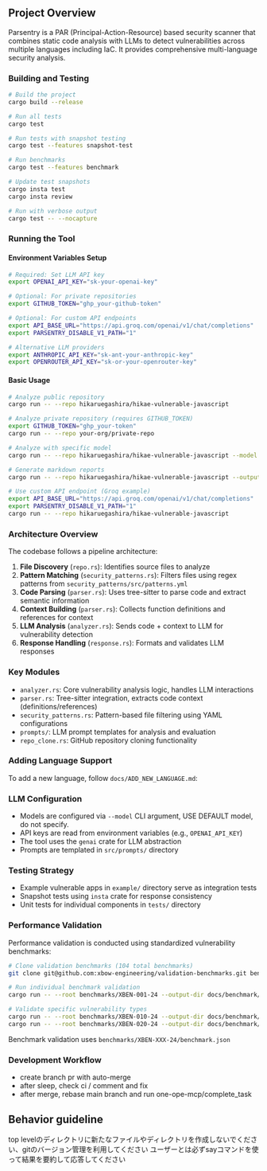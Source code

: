 ## Project Overview

Parsentry is a PAR (Principal-Action-Resource) based security scanner that combines static code analysis with LLMs to detect vulnerabilities across multiple languages including IaC. It provides comprehensive multi-language security analysis.

### Building and Testing
```bash
# Build the project
cargo build --release

# Run all tests
cargo test

# Run tests with snapshot testing
cargo test --features snapshot-test

# Run benchmarks
cargo test --features benchmark

# Update test snapshots
cargo insta test
cargo insta review

# Run with verbose output
cargo test -- --nocapture
```

### Running the Tool

#### Environment Variables Setup
```bash
# Required: Set LLM API key
export OPENAI_API_KEY="sk-your-openai-key"

# Optional: For private repositories
export GITHUB_TOKEN="ghp_your-github-token"

# Optional: For custom API endpoints
export API_BASE_URL="https://api.groq.com/openai/v1/chat/completions"
export PARSENTRY_DISABLE_V1_PATH="1"

# Alternative LLM providers
export ANTHROPIC_API_KEY="sk-ant-your-anthropic-key"
export OPENROUTER_API_KEY="sk-or-your-openrouter-key"
```

#### Basic Usage
```bash
# Analyze public repository
cargo run -- --repo hikaruegashira/hikae-vulnerable-javascript

# Analyze private repository (requires GITHUB_TOKEN)
export GITHUB_TOKEN="ghp_your-token"
cargo run -- --repo your-org/private-repo

# Analyze with specific model
cargo run -- --repo hikaruegashira/hikae-vulnerable-javascript --model gpt-4o-mini

# Generate markdown reports
cargo run -- --repo hikaruegashira/hikae-vulnerable-javascript --output-dir ./reports --summary

# Use custom API endpoint (Groq example)
export API_BASE_URL="https://api.groq.com/openai/v1/chat/completions"
export PARSENTRY_DISABLE_V1_PATH="1"
cargo run -- --repo hikaruegashira/hikae-vulnerable-javascript
```

### Architecture Overview

The codebase follows a pipeline architecture:

1. **File Discovery** (`repo.rs`): Identifies source files to analyze
2. **Pattern Matching** (`security_patterns.rs`): Filters files using regex patterns from `security_patterns/src/patterns.yml`
3. **Code Parsing** (`parser.rs`): Uses tree-sitter to parse code and extract semantic information
4. **Context Building** (`parser.rs`): Collects function definitions and references for context
5. **LLM Analysis** (`analyzer.rs`): Sends code + context to LLM for vulnerability detection
6. **Response Handling** (`response.rs`): Formats and validates LLM responses

### Key Modules

- `analyzer.rs`: Core vulnerability analysis logic, handles LLM interactions
- `parser.rs`: Tree-sitter integration, extracts code context (definitions/references)
- `security_patterns.rs`: Pattern-based file filtering using YAML configurations
- `prompts/`: LLM prompt templates for analysis and evaluation
- `repo_clone.rs`: GitHub repository cloning functionality

### Adding Language Support

To add a new language, follow `docs/ADD_NEW_LANGUAGE.md`:

### LLM Configuration

- Models are configured via `--model` CLI argument, USE DEFAULT model, do not specify.
- API keys are read from environment variables (e.g., `OPENAI_API_KEY`)
- The tool uses the `genai` crate for LLM abstraction
- Prompts are templated in `src/prompts/` directory

### Testing Strategy

- Example vulnerable apps in `example/` directory serve as integration tests
- Snapshot tests using `insta` crate for response consistency
- Unit tests for individual components in `tests/` directory

### Performance Validation

Performance validation is conducted using standardized vulnerability benchmarks:

```bash
# Clone validation benchmarks (104 total benchmarks)
git clone git@github.com:xbow-engineering/validation-benchmarks.git benchmarks

# Run individual benchmark validation
cargo run -- --root benchmarks/XBEN-001-24 --output-dir docs/benchmark/results/XBEN-001-24 --generate-patterns

# Validate specific vulnerability types
cargo run -- --root benchmarks/XBEN-010-24 --output-dir docs/benchmark/results/XBEN-010-24 --generate-patterns
cargo run -- --root benchmarks/XBEN-020-24 --output-dir docs/benchmark/results/XBEN-020-24 --generate-patterns
```

Benchmark validation uses `benchmarks/XBEN-XXX-24/benchmark.json`

### Development Workflow

- create branch pr with auto-merge
- after sleep, check ci / comment and fix
- after merge, rebase main branch and run one-ope-mcp/complete_task

## Behavior guideline

top levelのディレクトリに新たなファイルやディレクトリを作成しないでください、gitのバージョン管理を利用してください
ユーザーとは必ずsayコマンドを使って結果を要約して応答してください
